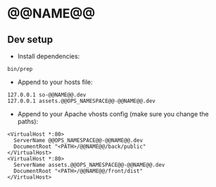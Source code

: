 # @@NAME@@

## Dev setup

- Install dependencies:

```
bin/prep
```

- Append to your hosts file:

```
127.0.0.1 so-@@NAME@@.dev
127.0.0.1 assets.@@OPS_NAMESPACE@@-@@NAME@@.dev
```

- Append to your Apache vhosts config (make sure you change the paths):

```
<VirtualHost *:80>
  ServerName @@OPS_NAMESPACE@@-@@NAME@@.dev
  DocumentRoot "<PATH>/@@NAME@@/back/public"
</VirtualHost>
<VirtualHost *:80>
  ServerName assets.@@OPS_NAMESPACE@@-@@NAME@@.dev
  DocumentRoot "<PATH>/@@NAME@@/front/dist"
</VirtualHost>
```

